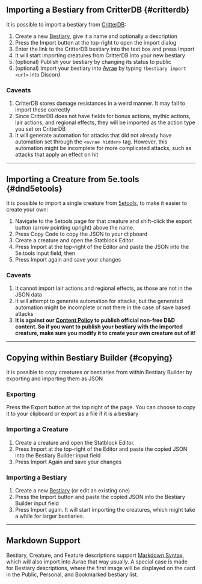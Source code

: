 ## Importing a Bestiary from CritterDB {#critterdb}

It is possible to import a bestiary from [CritterDB](https://critterdb.com):

1. Create a new [Bestiary](/my-bestiaries), give it a name and optionally a description
2. Press the Import button at the top-right to open the import dialog
3. Enter the link to the CritterDB bestiary into the text box and press Import
4. It will start importing creatures from CritterDB into your new bestiary
5. (optional) Publish your bestiary by changing its status to public
6. (optional) Import your bestiary into [Avrae](https://avrae.io/) by typing `!bestiary import <url>` into Discord

### Caveats

1. CritterDB stores damage resistances in a weird manner. It may fail to import these correctly
2. Since CritterDB does not have fields for bonus actions, mythic actions, lair actions, and regional effects, they will be imported as the action type you set on CritterDB
3. It will generate automation for attacks that did not already have automation set through the `<avrae hidden>` tag. However, this automation might be incomplete for more complicated attacks, such as attacks that apply an effect on hit

----
## Importing a Creature from 5e.tools {#dnd5etools}

It is possible to import a single creature from [5etools](https://5e.tools), to make it easier to create your own:

1. Navigate to the 5etools page for that creature and shift-click the export button (arrow pointing upright) above the name.
2. Press Copy Code to copy the JSON to your clipboard
3. Create a creature and open the Statblock Editor
4. Press Import at the top-right of the Editor and paste the JSON into the 5e.tools input field, then
5. Press Import again and save your changes

### Caveats

1. It cannot import lair actions and regional effects, as those are not in the JSON data
2. It will attempt to generate automation for attacks, but the generated automation might be incomplete or not there in the case of save based attacks
3. **It is against our [Content Policy](/content-policy) to publish official non-free D&D content. So if you want to publish your bestiary with the imported creature, make sure you modify it to create your own creature out of it!**

----
## Copying within Bestiary Builder {#copying}

It is possible to copy creatures or bestiaries from within Bestiary Builder by exporting and importing them as JSON

### Exporting

Press the Export button at the top right of the page. You can choose to copy it to your clipboard or export as a file if it is a bestiary

### Importing a Creature

1. Create a creature and open the Statblock Editor.
2. Press Import at the top-right of the Editor and paste the copied JSON into the Bestiary Builder input field
3. Press Import Again and save your changes

### Importing a Bestiary

1. Create a new [Bestiary](/my-bestiaries) (or edit an existing one)
2. Press the Import button and paste the copied JSON into the Bestiary Builder input field
3. Press Import again. It will start importing the creatures, which might take a while for larger bestiaries.

----
## Markdown Support
Bestiary, Creature, and Feature descriptions support [Markdown Syntax](https://www.markdownguide.org/basic-syntax/), which will also import into Avrae that way usually.
A special case is made for Bestiary descriptions, where the first image will be displayed on the card in the Public, Personal, and Bookmarked bestiary list.
